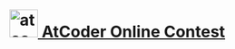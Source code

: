 # <a href="https://atcoder.jp" target="_blank" rel="noreferrer"> <img src="https://img.atcoder.jp/assets/atcoder.png" alt="atcoder" width="50" height="50"/> AtCoder Online Contest</a>
